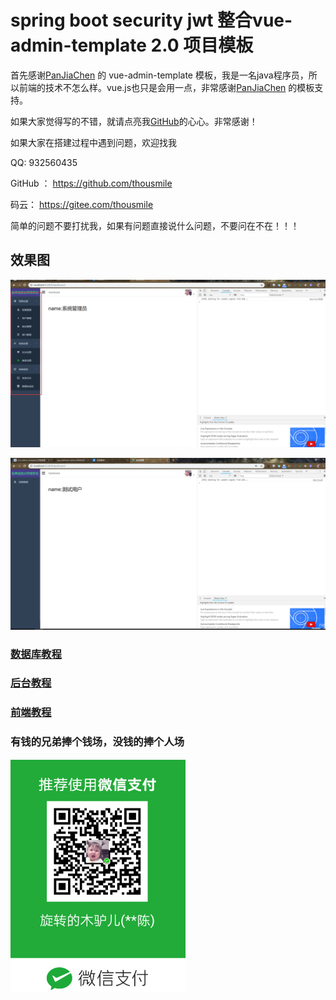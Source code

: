 # spring boot security jwt 整合vue-admin-template 2.0 项目模板

首先感谢[PanJiaChen](https://github.com/PanJiaChen) 的 vue-admin-template 模板，我是一名java程序员，所以前端的技术不怎么样。vue.js也只是会用一点，非常感谢[PanJiaChen](https://github.com/PanJiaChen) 的模板支持。

如果大家觉得写的不错，就请点亮我[GitHub](https://github.com/thousmile/spring-admin-vue)的心心。非常感谢！

如果大家在搭建过程中遇到问题，欢迎找我

QQ:    932560435

GitHub   ：  https://github.com/thousmile

码云：  https://gitee.com/thousmile

简单的问题不要打扰我，如果有问题直接说什么问题，不要问在不在！！！    

## 效果图

![](images/20181030201718.png)

![](images/20181030201808.png)



### [数据库教程](./help/database.md)



### [后台教程](./help/spring.md)



### [前端教程](./help/vue.md)



### 有钱的兄弟捧个钱场，没钱的捧个人场



![](images/20191224164214.png)



































































